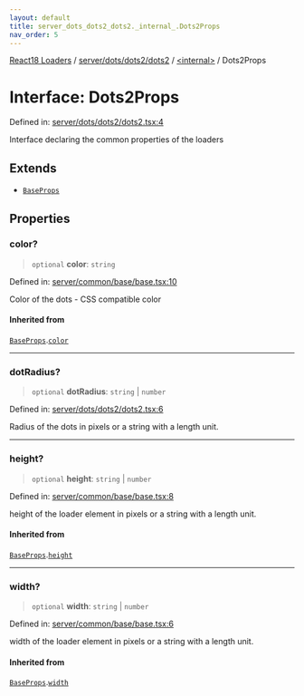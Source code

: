 ```yaml
---
layout: default
title: server_dots_dots2_dots2._internal_.Dots2Props
nav_order: 5
---
```


[React18 Loaders](../modules.md) / [server/dots/dots2/dots2](../modules/server_dots_dots2_dots2.md) / [\<internal\>](../modules/server_dots_dots2_dots2._internal_.md) / Dots2Props

# Interface: Dots2Props

Defined in: [server/dots/dots2/dots2.tsx:4](https://github.com/react18-tools/turborepo-template/blob/953a44c1588ec5b26e28b0a1cff724c01bff4526/lib/src/server/dots/dots2/dots2.tsx#L4)

Interface declaring the common properties of the loaders

## Extends

- [`BaseProps`](server_common_base_base.BaseProps.md)

## Properties

### color?

> `optional` **color**: `string`

Defined in: [server/common/base/base.tsx:10](https://github.com/react18-tools/turborepo-template/blob/953a44c1588ec5b26e28b0a1cff724c01bff4526/lib/src/server/common/base/base.tsx#L10)

Color of the dots - CSS compatible color

#### Inherited from

[`BaseProps`](server_common_base_base.BaseProps.md).[`color`](server_common_base_base.BaseProps.md#color)

---

### dotRadius?

> `optional` **dotRadius**: `string` \| `number`

Defined in: [server/dots/dots2/dots2.tsx:6](https://github.com/react18-tools/turborepo-template/blob/953a44c1588ec5b26e28b0a1cff724c01bff4526/lib/src/server/dots/dots2/dots2.tsx#L6)

Radius of the dots in pixels or a string with a length unit.

---

### height?

> `optional` **height**: `string` \| `number`

Defined in: [server/common/base/base.tsx:8](https://github.com/react18-tools/turborepo-template/blob/953a44c1588ec5b26e28b0a1cff724c01bff4526/lib/src/server/common/base/base.tsx#L8)

height of the loader element in pixels or a string with a length unit.

#### Inherited from

[`BaseProps`](server_common_base_base.BaseProps.md).[`height`](server_common_base_base.BaseProps.md#height)

---

### width?

> `optional` **width**: `string` \| `number`

Defined in: [server/common/base/base.tsx:6](https://github.com/react18-tools/turborepo-template/blob/953a44c1588ec5b26e28b0a1cff724c01bff4526/lib/src/server/common/base/base.tsx#L6)

width of the loader element in pixels or a string with a length unit.

#### Inherited from

[`BaseProps`](server_common_base_base.BaseProps.md).[`width`](server_common_base_base.BaseProps.md#width)
